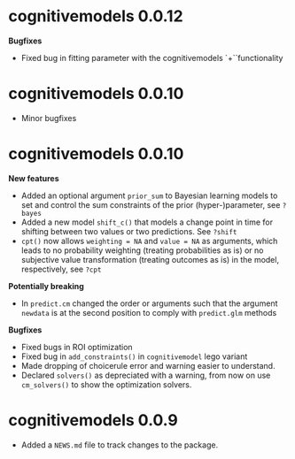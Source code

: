 # cognitivemodels 0.0.12

**Bugfixes**

* Fixed bug in fitting parameter with the cognitivemodels `+``functionality

# cognitivemodels 0.0.10

* Minor bugfixes

# cognitivemodels 0.0.10

**New features**

* Added an optional argument `prior_sum` to Bayesian learning models to set and control the sum constraints of the prior (hyper-)parameter, see `?bayes`
* Added a new model `shift_c()` that models a change point in time for shifting between two values or two predictions. See `?shift`
* `cpt()` now allows `weighting = NA` and `value = NA` as arguments, which leads to no probability weighting (treating probabilities as is) or no subjective value transformation (treating outcomes as is) in the model, respectively, see `?cpt`

**Potentially breaking**

* In `predict.cm` changed the order or arguments such that the argument `newdata` is at the second position to comply with `predict.glm` methods

**Bugfixes**

* Fixed bugs in ROI optimization
* Fixed bug in `add_constraints()` in `cognitivemodel` lego variant
* Made dropping of choicerule error and warning easier to understand.
* Declared `solvers()` as depreciated with a warning, from now on use `cm_solvers()` to show the optimization solvers.

# cognitivemodels 0.0.9

* Added a `NEWS.md` file to track changes to the package.
